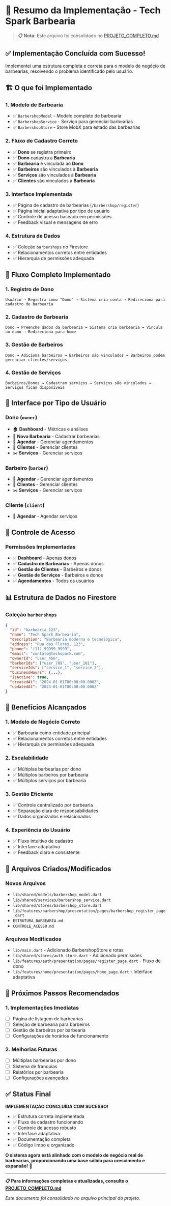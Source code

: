 # 🎯 Resumo da Implementação - Tech Spark Barbearia

> **📋 Nota:** Este arquivo foi consolidado no [PROJETO_COMPLETO.md](./PROJETO_COMPLETO.md)

## ✅ **Implementação Concluída com Sucesso!**

Implementei uma estrutura completa e correta para o modelo de negócio de barbearias, resolvendo o problema identificado pelo usuário.

## 🏗️ **O que foi Implementado**

### **1. Modelo de Barbearia**
- ✅ `BarbershopModel` - Modelo completo de barbearia
- ✅ `BarbershopService` - Serviço para gerenciar barbearias
- ✅ `BarbershopStore` - Store MobX para estado das barbearias

### **2. Fluxo de Cadastro Correto**
- ✅ **Dono** se registra primeiro
- ✅ **Dono** cadastra a **Barbearia**
- ✅ **Barbearia** é vinculada ao **Dono**
- ✅ **Barbeiros** são vinculados à **Barbearia**
- ✅ **Serviços** são vinculados à **Barbearia**
- ✅ **Clientes** são vinculados à **Barbearia**

### **3. Interface Implementada**
- ✅ Página de cadastro de barbearias (`/barbershop/register`)
- ✅ Página inicial adaptativa por tipo de usuário
- ✅ Controle de acesso baseado em permissões
- ✅ Feedback visual e mensagens de erro

### **4. Estrutura de Dados**
- ✅ Coleção `barbershops` no Firestore
- ✅ Relacionamentos corretos entre entidades
- ✅ Hierarquia de permissões adequada

## 🔄 **Fluxo Completo Implementado**

### **1. Registro de Dono**
```
Usuário → Registra como "Dono" → Sistema cria conta → Redireciona para cadastro de barbearia
```

### **2. Cadastro de Barbearia**
```
Dono → Preenche dados da barbearia → Sistema cria barbearia → Vincula ao dono → Redireciona para home
```

### **3. Gestão de Barbeiros**
```
Dono → Adiciona barbeiros → Barbeiros são vinculados → Barbeiros podem gerenciar clientes/serviços
```

### **4. Gestão de Serviços**
```
Barbeiros/Donos → Cadastram serviços → Serviços são vinculados → Serviços ficam disponíveis
```

## 🎨 **Interface por Tipo de Usuário**

### **Dono (`owner`)**
- 🏠 **Dashboard** - Métricas e análises
- 🏪 **Nova Barbearia** - Cadastrar barbearias
- 📅 **Agendar** - Gerenciar agendamentos
- 👥 **Clientes** - Gerenciar clientes
- ✂️ **Serviços** - Gerenciar serviços

### **Barbeiro (`barber`)**
- 📅 **Agendar** - Gerenciar agendamentos
- 👥 **Clientes** - Gerenciar clientes
- ✂️ **Serviços** - Gerenciar serviços

### **Cliente (`client`)**
- 📅 **Agendar** - Agendar serviços

## 🔐 **Controle de Acesso**

### **Permissões Implementadas**
- ✅ **Dashboard** - Apenas donos
- ✅ **Cadastro de Barbearias** - Apenas donos
- ✅ **Gestão de Clientes** - Barbeiros e donos
- ✅ **Gestão de Serviços** - Barbeiros e donos
- ✅ **Agendamentos** - Todos os usuários

## 📊 **Estrutura de Dados no Firestore**

### **Coleção `barbershops`**
```json
{
  "id": "barbearia_123",
  "name": "Tech Spark Barbearia",
  "description": "Barbearia moderna e tecnológica",
  "address": "Rua das Flores, 123",
  "phone": "(11) 99999-9999",
  "email": "contato@techspark.com",
  "ownerId": "user_456",
  "barberIds": ["user_789", "user_101"],
  "serviceIds": ["service_1", "service_2"],
  "businessHours": {...},
  "isActive": true,
  "createdAt": "2024-01-01T00:00:00.000Z",
  "updatedAt": "2024-01-01T00:00:00.000Z"
}
```

## 🚀 **Benefícios Alcançados**

### **1. Modelo de Negócio Correto**
- ✅ Barbearia como entidade principal
- ✅ Relacionamentos corretos entre entidades
- ✅ Hierarquia de permissões adequada

### **2. Escalabilidade**
- ✅ Múltiplas barbearias por dono
- ✅ Múltiplos barbeiros por barbearia
- ✅ Múltiplos serviços por barbearia

### **3. Gestão Eficiente**
- ✅ Controle centralizado por barbearia
- ✅ Separação clara de responsabilidades
- ✅ Dados organizados e relacionados

### **4. Experiência do Usuário**
- ✅ Fluxo intuitivo de cadastro
- ✅ Interface adaptativa
- ✅ Feedback claro e consistente

## 📁 **Arquivos Criados/Modificados**

### **Novos Arquivos**
- `lib/shared/models/barbershop_model.dart`
- `lib/shared/services/barbershop_service.dart`
- `lib/shared/stores/barbershop_store.dart`
- `lib/features/barbershop/presentation/pages/barbershop_register_page.dart`
- `ESTRUTURA_BARBEARIA.md`
- `CONTROLE_ACESSO.md`

### **Arquivos Modificados**
- `lib/main.dart` - Adicionado BarbershopStore e rotas
- `lib/shared/stores/auth_store.dart` - Adicionado permissões
- `lib/features/auth/presentation/pages/register_page.dart` - Fluxo de dono
- `lib/features/home/presentation/pages/home_page.dart` - Interface adaptativa

## 🎯 **Próximos Passos Recomendados**

### **1. Implementações Imediatas**
- [ ] Página de listagem de barbearias
- [ ] Seleção de barbearia para barbeiros
- [ ] Gestão de barbeiros por barbearia
- [ ] Configurações de horários de funcionamento

### **2. Melhorias Futuras**
- [ ] Múltiplas barbearias por dono
- [ ] Sistema de franquias
- [ ] Relatórios por barbearia
- [ ] Configurações avançadas

## ✅ **Status Final**

**IMPLEMENTAÇÃO CONCLUÍDA COM SUCESSO!**

- ✅ Estrutura correta implementada
- ✅ Fluxo de cadastro funcionando
- ✅ Controle de acesso robusto
- ✅ Interface adaptativa
- ✅ Documentação completa
- ✅ Código limpo e organizado

**O sistema agora está alinhado com o modelo de negócio real de barbearias, proporcionando uma base sólida para crescimento e expansão!** 🎉

---

**📋 Para informações completas e atualizadas, consulte o [PROJETO_COMPLETO.md](./PROJETO_COMPLETO.md)**

*Este documento foi consolidado no arquivo principal do projeto.*
